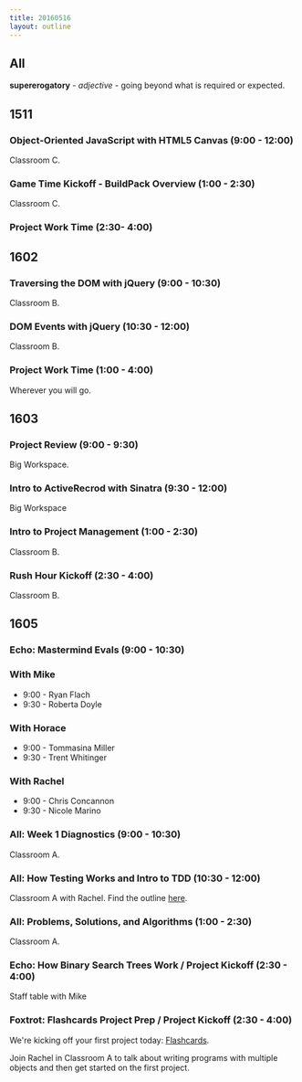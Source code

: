 ```yaml
---
title: 20160516
layout: outline
---
```


## All

**supererogatory** - _adjective_ - going beyond what is required or
expected.

## 1511

### Object-Oriented JavaScript with HTML5 Canvas (9:00 - 12:00)

Classroom C.

### Game Time Kickoff - BuildPack Overview (1:00 - 2:30)

Classroom C.

### Project Work Time (2:30- 4:00)


## 1602

### Traversing the DOM with jQuery (9:00 - 10:30)

Classroom B.

### DOM Events with jQuery (10:30 - 12:00)

Classroom B.

### Project Work Time (1:00 - 4:00)

Wherever you will go.


## 1603

### Project Review (9:00 - 9:30)

Big Workspace.

### Intro to ActiveRecrod with Sinatra (9:30 - 12:00)

Big Workspace

### Intro to Project Management (1:00 - 2:30)

Classroom B.

### Rush Hour Kickoff (2:30 - 4:00)

Classroom B.


## 1605

### Echo: Mastermind Evals (9:00 - 10:30)

### With Mike
* 9:00 - Ryan Flach
* 9:30 - Roberta Doyle

### With Horace
* 9:00 - Tommasina Miller
* 9:30 - Trent Whitinger

### With Rachel
* 9:00 - Chris Concannon
* 9:30 - Nicole Marino

### All: Week 1 Diagnostics (9:00 - 10:30)

Classroom A.

### All: How Testing Works and Intro to TDD (10:30 - 12:00)

Classroom A with Rachel. Find the outline [here](https://github.com/turingschool/lesson_plans/blob/master/ruby_01-object_oriented_programming_with_ruby/how_testing_works.markdown). 

### All: Problems, Solutions, and Algorithms (1:00 - 2:30)

Classroom A.

### Echo: How Binary Search Trees Work / Project Kickoff (2:30 - 4:00)

Staff table with Mike

### Foxtrot: Flashcards Project Prep / Project Kickoff (2:30 - 4:00)

We're kicking off your first project today: [Flashcards](https://github.com/turingschool/curriculum/blob/master/source/projects/flashcards.markdown). 

Join Rachel in Classroom A to talk about writing programs with multiple objects and then get started on the first project. 


